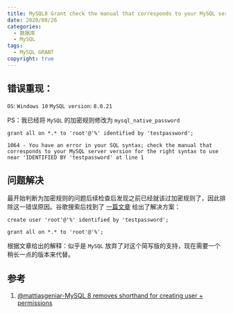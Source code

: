 ```yaml
---
title: MySQL8 Grant check the manual that corresponds to your MySQL server version for the right syntax to use.m
date: 2020/08/26
categories:
  - 数据库
  - MySQL
tags:
  - MySQL GRANT
copyright: true
---
```


## 错误重现：

`OS`: `Windows 10`
`MySQL version`: `8.0.21`

PS：我已经将 `MySQL` 的加密规则修改为 `mysql_native_password`

```mysql
grant all on *.* to 'root'@'%' identified by 'testpassword';
```

```mysql
1064 - You have an error in your SQL syntax; check the manual that corresponds to your MySQL server version for the right syntax to use near 'IDENTIFIED BY 'testpassword' at line 1
```

## 问题解决

最开始判断为加密规则的问题后续检查后发现之前已经就该过加密规则了，因此排除这一错误原因。谷歌搜索后找到了 [一篇文章][1] 给出了解决方案：

```mysql
create user 'root'@'%' identified by 'testpassword';

grant all on *.* to 'root'@'%';
```

根据文章给出的解释：似乎是 `MySQL` 放弃了对这个简写版的支持，现在需要一个稍长一点的版本来代替。

## 参考

1. [@mattiasgeniar-MySQL 8 removes shorthand for creating user + permissions][1]

[1]: https://ma.ttias.be/mysql-8-removes-shorthand-creating-user-permissions/